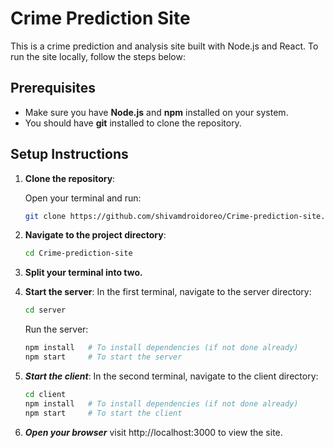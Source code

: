 # Crime Prediction Site

This is a crime prediction and analysis site built with Node.js and React. To run the site locally, follow the steps below:

## Prerequisites

- Make sure you have **Node.js** and **npm** installed on your system.
- You should have **git** installed to clone the repository.

## Setup Instructions

1. **Clone the repository**:

   Open your terminal and run:

   ```bash
   git clone https://github.com/shivamdroidoreo/Crime-prediction-site.git
2. **Navigate to the project directory**:
   ```bash
   cd Crime-prediction-site
3. **Split your terminal into two.**
4. **Start the server**:
   In the first terminal, navigate to the server directory:
   ```bash
   cd server
   ```
   Run the server:
   ```bash
   npm install   # To install dependencies (if not done already)
   npm start     # To start the server
   ```
5. ***Start the client***:
   In the second terminal, navigate to the client directory:

   ```bash
   cd client
   npm install   # To install dependencies (if not done already)
   npm start     # To start the client
   ```
6. ***Open your browser***
    visit http://localhost:3000 to view the site.
